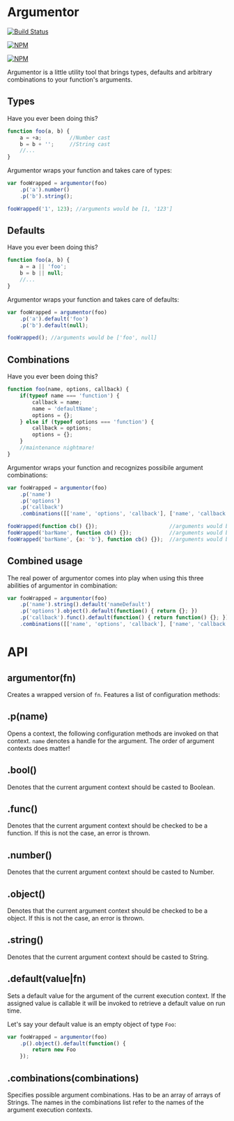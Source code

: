 # Argumentor

[![Build Status](https://travis-ci.org/zaphod1984/argumentor.png)](https://travis-ci.org/zaphod1984/argumentor)

[![NPM](https://nodei.co/npm/argumentor.png)](https://nodei.co/npm/argumentor/)

[![NPM](https://nodei.co/npm-dl/argumentor.png?months=3)](https://nodei.co/npm/argumentor/)

Argumentor is a little utility tool that brings types, defaults and arbitrary combinations to your function's arguments.

## Types

Have you ever been doing this?
````javascript
function foo(a, b) {
    a = +a;         //Number cast
    b = b + '';     //String cast
    //...
}
````
Argumentor wraps your function and takes care of types:
````javascript
var fooWrapped = argumentor(foo)
    .p('a').number()
    .p('b').string();

fooWrapped('1', 123); //arguments would be [1, '123']
````

## Defaults

Have you ever been doing this?
````javascript
function foo(a, b) {
    a = a || 'foo';
    b = b || null;
    //...
}
````
Argumentor wraps your function and takes care of defaults:
````javascript
var fooWrapped = argumentor(foo)
    .p('a').default('foo')
    .p('b').default(null);

fooWrapped(); //arguments would be ['foo', null]
````

## Combinations

Have you ever been doing this?
````javascript
function foo(name, options, callback) {
    if(typeof name === 'function') {
        callback = name;
        name = 'defaultName';
        options = {};
    } else if (typeof options === 'function') {
        callback = options;
        options = {};
    }
    //maintenance nightmare!
}
````
Argumentor wraps your function and recognizes possibile argument combinations:
````javascript
var fooWrapped = argumentor(foo)
    .p('name')
    .p('options')
    .p('callback')
    .combinations([['name', 'options', 'callback'], ['name', 'callback'], ['callback']]);

fooWrapped(function cb() {});                       //arguments would be [undefined, undefined, function cb() {}]
fooWrapped('barName', function cb() {});            //arguments would be ['barName', undefined, function cb() {}]
fooWrapped('barName', {a: 'b'}, function cb() {});  //arguments would be ['barName', {a: 'b'}, function cb() {}]
````

## Combined usage
The real power of argumentor comes into play when using this three abilities of argumentor in combination:
````javascript
var fooWrapped = argumentor(foo)
    .p('name').string().default('nameDefault')
    .p('options').object().default(function() { return {}; })
    .p('callback').func().default(function() { return function() {}; })
    .combinations([['name', 'options', 'callback'], ['name', 'callback'], ['callback']]);
````

# API

## argumentor(fn)
Creates a wrapped version of `fn`.
Features a list of configuration methods:

## .p(name)
Opens a context, the following configuration methods are invoked on that context.
`name` denotes a handle for the argument.
The order of argument contexts does matter!

## .bool()
Denotes that the current argument context should be casted to Boolean.

## .func()
Denotes that the current argument context should be checked to be a function.
If this is not the case, an error is thrown.

## .number()
Denotes that the current argument context should be casted to Number.

## .object()
Denotes that the current argument context should be checked to be a object.
If this is not the case, an error is thrown.

## .string()
Denotes that the current argument context should be casted to String.

## .default(value|fn)
Sets a default value for the argument of the current execution context.
If the assigned value is callable it will be invoked to retrieve a default value on run time.

Let's say your default value is an empty object of type `Foo`:
````javascript
var fooWrapped = argumentor(foo)
    .p().object().default(function() {
        return new Foo
    });
````

## .combinations(combinations)
Specifies possible argument combinations.
Has to be an array of arrays of Strings. The names in the combinations list refer to the names of the argument execution contexts.